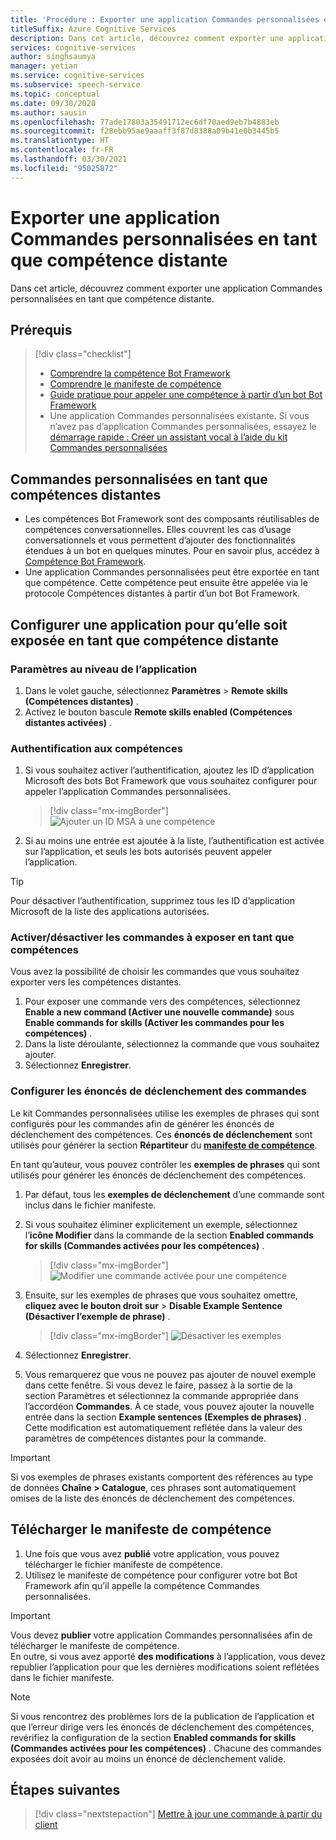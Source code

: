 ```yaml
---
title: 'Procédure : Exporter une application Commandes personnalisées en tant que compétence distante - Service Speech'
titleSuffix: Azure Cognitive Services
description: Dans cet article, découvrez comment exporter une application Commandes personnalisées en tant que compétence
services: cognitive-services
author: singhsaumya
manager: yetian
ms.service: cognitive-services
ms.subservice: speech-service
ms.topic: conceptual
ms.date: 09/30/2020
ms.author: sausin
ms.openlocfilehash: 77ade17803a35491712ec6df70aed9eb7b4883eb
ms.sourcegitcommit: f28ebb95ae9aaaff3f87d8388a09b41e0b3445b5
ms.translationtype: HT
ms.contentlocale: fr-FR
ms.lasthandoff: 03/30/2021
ms.locfileid: "95025872"
---
```

# <a name="export-custom-commands-application-as-a-remote-skill"></a>Exporter une application Commandes personnalisées en tant que compétence distante

Dans cet article, découvrez comment exporter une application Commandes personnalisées en tant que compétence distante.

## <a name="prerequisites"></a>Prérequis
> [!div class="checklist"]
> * [Comprendre la compétence Bot Framework](/azure/bot-service/skills-conceptual)
> * [Comprendre le manifeste de compétence](https://aka.ms/speech/cc-skill-manifest)
> * [Guide pratique pour appeler une compétence à partir d’un bot Bot Framework](/azure/bot-service/skills-about-skill-consumers)
> * Une application Commandes personnalisées existante. Si vous n’avez pas d’application Commandes personnalisées, essayez le [démarrage rapide : Créer un assistant vocal à l’aide du kit Commandes personnalisées](quickstart-custom-commands-application.md)

## <a name="custom-commands-as-remote-skills"></a>Commandes personnalisées en tant que compétences distantes
* Les compétences Bot Framework sont des composants réutilisables de compétences conversationnelles. Elles couvrent les cas d’usage conversationnels et vous permettent d’ajouter des fonctionnalités étendues à un bot en quelques minutes. Pour en savoir plus, accédez à [Compétence Bot Framework](https://microsoft.github.io/botframework-solutions/overview/skills/).
* Une application Commandes personnalisées peut être exportée en tant que compétence. Cette compétence peut ensuite être appelée via le protocole Compétences distantes à partir d’un bot Bot Framework.

## <a name="configure-an-application-to-be-exposed-as-a-remote-skill"></a>Configurer une application pour qu’elle soit exposée en tant que compétence distante

### <a name="application-level-settings"></a>Paramètres au niveau de l’application
1. Dans le volet gauche, sélectionnez **Paramètres** > **Remote skills (Compétences distantes)** .
1. Activez le bouton bascule **Remote skills enabled (Compétences distantes activées)** .

### <a name="authentication-to-skills"></a>Authentification aux compétences
1. Si vous souhaitez activer l’authentification, ajoutez les ID d’application Microsoft des bots Bot Framework que vous souhaitez configurer pour appeler l’application Commandes personnalisées.
      > [!div class="mx-imgBorder"]
      > ![Ajouter un ID MSA à une compétence](media/custom-commands/skill-add-msa-id.png)

1. Si au moins une entrée est ajoutée à la liste, l’authentification est activée sur l’application, et seuls les bots autorisés peuvent appeler l’application.
> [!TIP]
>  Pour désactiver l’authentification, supprimez tous les ID d’application Microsoft de la liste des applications autorisées. 

 ### <a name="enabledisable-commands-to-be-exposed-as-skills"></a>Activer/désactiver les commandes à exposer en tant que compétences

Vous avez la possibilité de choisir les commandes que vous souhaitez exporter vers les compétences distantes.

1. Pour exposer une commande vers des compétences, sélectionnez **Enable a new command (Activer une nouvelle commande)** sous **Enable commands for skills (Activer les commandes pour les compétences)** .
1. Dans la liste déroulante, sélectionnez la commande que vous souhaitez ajouter.
1. Sélectionnez **Enregistrer**.

### <a name="configure-triggering-utterances-for-commands"></a>Configurer les énoncés de déclenchement des commandes
Le kit Commandes personnalisées utilise les exemples de phrases qui sont configurés pour les commandes afin de générer les énoncés de déclenchement des compétences. Ces **énoncés de déclenchement** sont utilisés pour générer la section **Répartiteur** du [**manifeste de compétence**](https://microsoft.github.io/botframework-solutions/skills/handbook/manifest/).

En tant qu’auteur, vous pouvez contrôler les **exemples de phrases** qui sont utilisés pour générer les énoncés de déclenchement des compétences.
1. Par défaut, tous les **exemples de déclenchement** d’une commande sont inclus dans le fichier manifeste.
1. Si vous souhaitez éliminer explicitement un exemple, sélectionnez l’**icône Modifier** dans la commande de la section **Enabled commands for skills (Commandes activées pour les compétences)** .
    > [!div class="mx-imgBorder"]
    > ![Modifier une commande activée pour une compétence](media/custom-commands/skill-edit-enabled-command.png)

1. Ensuite, sur les exemples de phrases que vous souhaitez omettre, **cliquez avec le bouton droit sur** > **Disable Example Sentence (Désactiver l’exemple de phrase)** .
    > [!div class="mx-imgBorder"]
    > ![Désactiver les exemples](media/custom-commands/skill-disable-example-sentences.png)

1. Sélectionnez **Enregistrer**.
1. Vous remarquerez que vous ne pouvez pas ajouter de nouvel exemple dans cette fenêtre. Si vous devez le faire, passez à la sortie de la section Paramètres et sélectionnez la commande appropriée dans l’accordéon **Commandes**. À ce stade, vous pouvez ajouter la nouvelle entrée dans la section **Example sentences (Exemples de phrases)** . Cette modification est automatiquement reflétée dans la valeur des paramètres de compétences distantes pour la commande.

> [!IMPORTANT]
> Si vos exemples de phrases existants comportent des références au type de données **Chaîne > Catalogue**, ces phrases sont automatiquement omises de la liste des énoncés de déclenchement des compétences. 

## <a name="download-skill-manifest"></a>Télécharger le manifeste de compétence
1. Une fois que vous avez **publié** votre application, vous pouvez télécharger le fichier manifeste de compétence.
1. Utilisez le manifeste de compétence pour configurer votre bot Bot Framework afin qu’il appelle la compétence Commandes personnalisées.
> [!IMPORTANT]
> Vous devez **publier** votre application Commandes personnalisées afin de télécharger le manifeste de compétence. </br>
> En outre, si vous avez apporté **des modifications** à l’application, vous devez republier l’application pour que les dernières modifications soient reflétées dans le fichier manifeste.

> [!NOTE]
> Si vous rencontrez des problèmes lors de la publication de l’application et que l’erreur dirige vers les énoncés de déclenchement des compétences, revérifiez la configuration de la section **Enabled commands for skills (Commandes activées pour les compétences)** . Chacune des commandes exposées doit avoir au moins un énoncé de déclenchement valide.


## <a name="next-steps"></a>Étapes suivantes

> [!div class="nextstepaction"]
> [Mettre à jour une commande à partir du client](./how-to-custom-commands-update-command-from-client.md)
